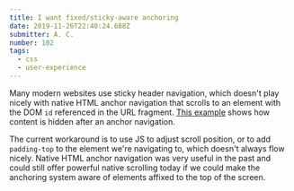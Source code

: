 ```yaml
---
title: I want fixed/sticky-aware anchoring
date: 2019-11-26T22:40:24.688Z
submitter: A. C.
number: 102
tags:
  - css
  - user-experience
---
```

Many modern websites use sticky header navigation, which doesn't play nicely with native HTML anchor navigation that scrolls to an element with the DOM `id` referenced in the URL fragment.  [This example](https://codepen.io/anthumchris/full/vYYPYwj) shows how content is hidden after an anchor navigation.

The current workaround is to use JS to adjust scroll position, or to add `padding-top` to the element we're navigating to, which doesn't always flow nicely.  Native HTML anchor navigation was very useful in the past and could still offer powerful native scrolling today if we could make the anchoring system aware of elements affixed to the top of the screen.
